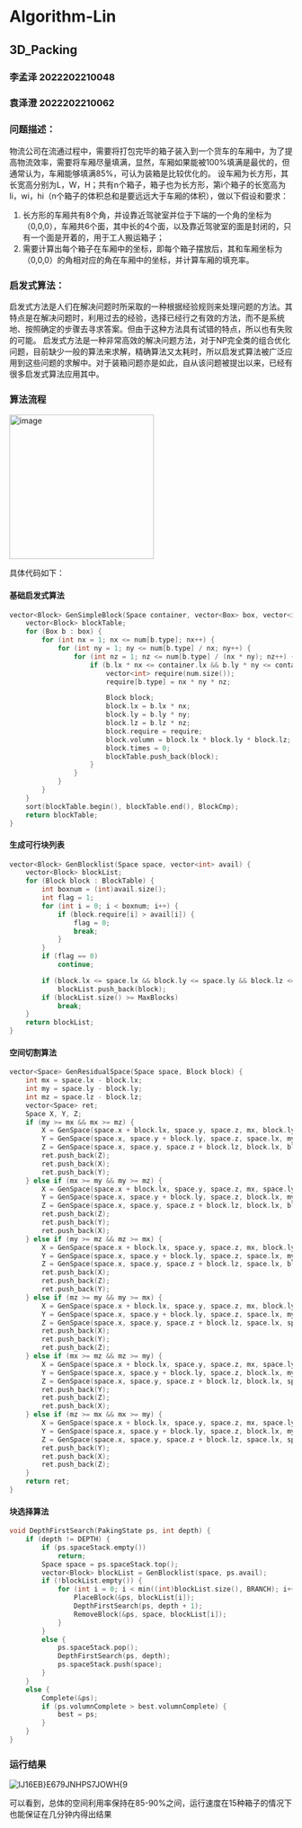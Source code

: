# Algorithm-Lin
## 3D_Packing
### 李孟泽 2022202210048
### 袁泽澄 2022202210062
### 问题描述：
物流公司在流通过程中，需要将打包完毕的箱子装入到一个货车的车厢中，为了提高物流效率，需要将车厢尽量填满，显然，车厢如果能被100%填满是最优的，但通常认为，车厢能够填满85%，可认为装箱是比较优化的。
设车厢为长方形，其长宽高分别为L，W，H；共有n个箱子，箱子也为长方形，第i个箱子的长宽高为li，wi，hi（n个箱子的体积总和是要远远大于车厢的体积），做以下假设和要求：
1. 长方形的车厢共有8个角，并设靠近驾驶室并位于下端的一个角的坐标为（0,0,0），车厢共6个面，其中长的4个面，以及靠近驾驶室的面是封闭的，只有一个面是开着的，用于工人搬运箱子；
2. 需要计算出每个箱子在车厢中的坐标，即每个箱子摆放后，其和车厢坐标为（0,0,0）的角相对应的角在车厢中的坐标，并计算车厢的填充率。
### 启发式算法：
启发式方法是人们在解决问题时所采取的一种根据经验规则来处理问题的方法。其特点是在解决问题时，利用过去的经验，选择已经行之有效的方法，而不是系统地、按照确定的步骤去寻求答案。但由于这种方法具有试错的特点，所以也有失败的可能。
启发式方法是一种非常高效的解决问题方法，对于NP完全类的组合优化问题，目前缺少一般的算法来求解，精确算法又太耗时，所以启发式算法被广泛应用到这些问题的求解中。对于装箱问题亦是如此，自从该问题被提出以来，已经有很多启发式算法应用其中。
### 算法流程
<img width="257" alt="image" src="https://user-images.githubusercontent.com/72080671/210927333-6317df6d-2419-40ed-9c4f-ecd794d65893.png">

具体代码如下：
#### 基础启发式算法
```cpp
vector<Block> GenSimpleBlock(Space container, vector<Box> box, vector<int> num) {
	vector<Block> blockTable;
	for (Box b : box) {
		for (int nx = 1; nx <= num[b.type]; nx++) {
			for (int ny = 1; ny <= num[b.type] / nx; ny++) {
				for (int nz = 1; nz <= num[b.type] / (nx * ny); nz++) {
					if (b.lx * nx <= container.lx && b.ly * ny <= container.ly && b.lz * nz <= container.lz) {
						vector<int> require(num.size());
						require[b.type] = nx * ny * nz;

						Block block;
						block.lx = b.lx * nx;
						block.ly = b.ly * ny;
						block.lz = b.lz * nz;
						block.require = require;
						block.volumn = block.lx * block.ly * block.lz;
						block.times = 0;
						blockTable.push_back(block);
					}
				}
			}
		}
	}
	sort(blockTable.begin(), blockTable.end(), BlockCmp);
	return blockTable;
}
```
#### 生成可行块列表
```cpp
vector<Block> GenBlocklist(Space space, vector<int> avail) {
	vector<Block> blockList;
	for (Block block : BlockTable) {
		int boxnum = (int)avail.size();
		int flag = 1;
		for (int i = 0; i < boxnum; i++) {
			if (block.require[i] > avail[i]) {
				flag = 0;
				break;
			}
		}
		if (flag == 0)
			continue;

		if (block.lx <= space.lx && block.ly <= space.ly && block.lz <= space.lz)
			blockList.push_back(block);
		if (blockList.size() >= MaxBlocks)
			break;
	}
	return blockList;
}
```
#### 空间切割算法
```cpp
vector<Space> GenResidualSpace(Space space, Block block) {
	int mx = space.lx - block.lx;
	int my = space.ly - block.ly;
	int mz = space.lz - block.lz;
	vector<Space> ret;
	Space X, Y, Z;
	if (my >= mx && mx >= mz) {
		X = GenSpace(space.x + block.lx, space.y, space.z, mx, block.ly, space.lz);
		Y = GenSpace(space.x, space.y + block.ly, space.z, space.lx, my, space.lz);
		Z = GenSpace(space.x, space.y, space.z + block.lz, block.lx, block.ly, mz);
		ret.push_back(Z);
		ret.push_back(X);
		ret.push_back(Y);
	} else if (mx >= my && my >= mz) {
		X = GenSpace(space.x + block.lx, space.y, space.z, mx, space.ly, space.lz);
		Y = GenSpace(space.x, space.y + block.ly, space.z, block.lx, my, space.lz);
		Z = GenSpace(space.x, space.y, space.z + block.lz, block.lx, block.ly, mz);
		ret.push_back(Z);
		ret.push_back(Y);
		ret.push_back(X);	
	} else if (my >= mz && mz >= mx) {
		X = GenSpace(space.x + block.lx, space.y, space.z, mx, block.ly, block.lz);
		Y = GenSpace(space.x, space.y + block.ly, space.z, space.lx, my, space.lz);
		Z = GenSpace(space.x, space.y, space.z + block.lz, space.lx, block.ly, mz);
		ret.push_back(X);
		ret.push_back(Z);
		ret.push_back(Y);		
	} else if (mz >= my && my >= mx) {
		X = GenSpace(space.x + block.lx, space.y, space.z, mx, block.ly, block.lz);
		Y = GenSpace(space.x, space.y + block.ly, space.z, space.lx, my, block.lz);
		Z = GenSpace(space.x, space.y, space.z + block.lz, space.lx, space.ly, mz);
		ret.push_back(X);
		ret.push_back(Y);
		ret.push_back(Z);	
	} else if (mx >= mz && mz >= my) {
		X = GenSpace(space.x + block.lx, space.y, space.z, mx, space.ly, space.lz);
		Y = GenSpace(space.x, space.y + block.ly, space.z, block.lx, my, block.lz);
		Z = GenSpace(space.x, space.y, space.z + block.lz, block.lx, space.ly, mz);
		ret.push_back(Y);
		ret.push_back(Z);
		ret.push_back(X);
	} else if (mz >= mx && mx >= my) {
		X = GenSpace(space.x + block.lx, space.y, space.z, mx, space.ly, block.lz);
		Y = GenSpace(space.x, space.y + block.ly, space.z, block.lx, my, block.lz);
		Z = GenSpace(space.x, space.y, space.z + block.lz, space.lx, space.ly, mz);
		ret.push_back(Y);
		ret.push_back(X);
		ret.push_back(Z);	
	}
	return ret;
}
```
#### 块选择算法
```cpp
void DepthFirstSearch(PakingState ps, int depth) {
	if (depth != DEPTH) {
		if (ps.spaceStack.empty())
			return;
		Space space = ps.spaceStack.top();
		vector<Block> blockList = GenBlocklist(space, ps.avail);
		if (!blockList.empty()) {
			for (int i = 0; i < min((int)blockList.size(), BRANCH); i++) {
				PlaceBlock(&ps, blockList[i]);
				DepthFirstSearch(ps, depth + 1);
				RemoveBlock(&ps, space, blockList[i]);
			}
		}
		else {
			ps.spaceStack.pop();
			DepthFirstSearch(ps, depth);
			ps.spaceStack.push(space);
		}
	}
	else {
		Complete(&ps);
		if (ps.volumnComplete > best.volumnComplete) {
			best = ps;
		}
	}
}
```
### 运行结果
![IJ16EB}E679JNHPS7JOWH{9](https://user-images.githubusercontent.com/72080671/210928261-f1852476-e030-433e-a972-f88d9d261a04.png)

可以看到，总体的空间利用率保持在85-90%之间，运行速度在15种箱子的情况下也能保证在几分钟内得出结果
